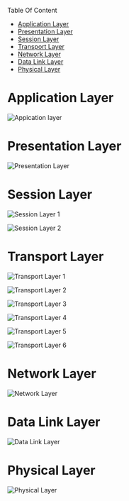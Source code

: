 Table Of Content

<!-- TOC -->

- [Application Layer](#application-layer)
- [Presentation Layer](#presentation-layer)
- [Session Layer](#session-layer)
- [Transport Layer](#transport-layer)
- [Network Layer](#network-layer)
- [Data Link Layer](#data-link-layer)
- [Physical Layer](#physical-layer)

<!-- /TOC -->

# Application Layer

![Appication layer](images/Application%20Layer.png)

# Presentation Layer
![Presentation Layer](images/Presentation%20Layer.png)


# Session Layer
![Session Layer 1](images/Session%20Layer%201.png)


![Session Layer 2](images/Session%20Layer%202.png)


# Transport Layer
![Transport Layer 1](images/Transport%20Layer%201.png)

![Transport Layer 2](images/Transport%20Layer%202.png)

![Transport Layer 3](images/Transport%20Layer%203.png)

![Transport Layer 4](images/Transport%20Layer%204.png)

![Transport Layer 5](images/Transport%20Layer%205.png)

![Transport Layer 6](images/Transport%20Layer%206.png)

# Network Layer
![Network Layer](images/Network%20Layer.png)

# Data Link Layer
![Data Link Layer](images/Data%20Link%20Layer.png)

# Physical Layer
![Physical Layer](images/Physical%20Layer.png)